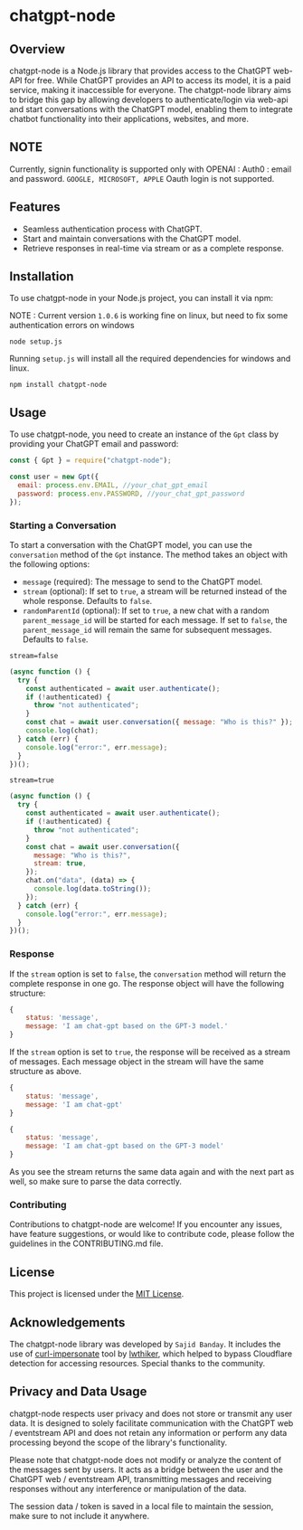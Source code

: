 # chatgpt-node

## Overview

chatgpt-node is a Node.js library that provides access to the ChatGPT web-API for free. While ChatGPT provides an API to access its model, it is a paid service, making it inaccessible for everyone. The chatgpt-node library aims to bridge this gap by allowing developers to authenticate/login via web-api and start conversations with the ChatGPT model, enabling them to integrate chatbot functionality into their applications, websites, and more.


## NOTE

Currently, signin functionality is supported only with OPENAI : Auth0 :  email and password. `GOOGLE, MICROSOFT, APPLE` Oauth login is not supported. 

## Features

- Seamless authentication process with ChatGPT.
- Start and maintain conversations with the ChatGPT model.
- Retrieve responses in real-time via stream or as a complete response.

## Installation

To use chatgpt-node in your Node.js project, you can install it via npm:

NOTE : Current version `1.0.6` is working fine on linux, but need to fix some authentication errors on windows

```shell
node setup.js
```

Running `setup.js` will install all the required dependencies for windows and linux.

```shell
npm install chatgpt-node
```

## Usage

To use chatgpt-node, you need to create an instance of the `Gpt` class by providing your ChatGPT email and password:

```javascript
const { Gpt } = require("chatgpt-node");

const user = new Gpt({
  email: process.env.EMAIL, //your_chat_gpt_email
  password: process.env.PASSWORD, //your_chat_gpt_password
});
```

### Starting a Conversation

To start a conversation with the ChatGPT model, you can use the `conversation` method of the `Gpt` instance. The method takes an object with the following options:

- `message` (required): The message to send to the ChatGPT model.
- `stream` (optional): If set to `true`, a stream will be returned instead of the whole response. Defaults to `false`.
- `randomParentId` (optional): If set to `true`, a new chat with a random `parent_message_id` will be started for each message. If set to `false`, the `parent_message_id` will remain the same for subsequent messages. Defaults to `false`.

`stream=false`

```javascript
(async function () {
  try {
    const authenticated = await user.authenticate();
    if (!authenticated) {
      throw "not authenticated";
    }
    const chat = await user.conversation({ message: "Who is this?" });
    console.log(chat);
  } catch (err) {
    console.log("error:", err.message);
  }
})();
```

`stream=true`

```javascript
(async function () {
  try {
    const authenticated = await user.authenticate();
    if (!authenticated) {
      throw "not authenticated";
    }
    const chat = await user.conversation({
      message: "Who is this?",
      stream: true,
    });
    chat.on("data", (data) => {
      console.log(data.toString());
    });
  } catch (err) {
    console.log("error:", err.message);
  }
})();
```

### Response

If the `stream` option is set to `false`, the `conversation` method will return the complete response in one go. The response object will have the following structure:

```javascript
{
    status: 'message',
    message: 'I am chat-gpt based on the GPT-3 model.'
}
```

If the `stream` option is set to `true`, the response will be received as a stream of messages. Each message object in the stream will have the same structure as above.

```javascript
{
    status: 'message',
    message: 'I am chat-gpt'
}

{
    status: 'message',
    message: 'I am chat-gpt based on the GPT-3 model'
}

```

As you see the stream returns the same data again and with the next part as well, so make sure to parse the data correctly.

### Contributing

Contributions to chatgpt-node are welcome! If you encounter any issues, have feature suggestions, or would like to contribute code, please follow the guidelines in the CONTRIBUTING.md file.

## License

This project is licensed under the [MIT License](https://github.com/BandaySajid/chatgpt-node/blob/main/LICENSE).

## Acknowledgements

The chatgpt-node library was developed by `Sajid Banday`. It includes the use of [curl-impersonate](https://github.com/lwthiker/curl-impersonate) tool by [lwthiker](https://github.com/lwthiker), which helped to bypass Cloudflare detection for accessing resources. Special thanks to the community.

## Privacy and Data Usage

chatgpt-node respects user privacy and does not store or transmit any user data. It is designed to solely facilitate communication with the ChatGPT web / eventstream API and does not retain any information or perform any data processing beyond the scope of the library's functionality.

Please note that chatgpt-node does not modify or analyze the content of the messages sent by users. It acts as a bridge between the user and the ChatGPT web / eventstream API, transmitting messages and receiving responses without any interference or manipulation of the data.

The session data / token is saved in a local file to maintain the session, make sure to not include it anywhere.
